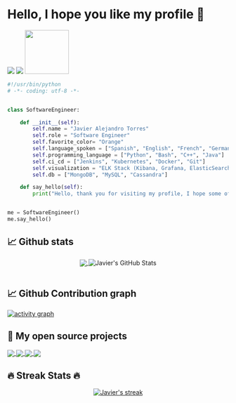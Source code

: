 # Hello, I hope you like my profile 🤗
<div align="left">  
  <a href="https://www.linkedin.com/in/javier-alejandro-torres-ramos-55a144214/" target="_blank"><img src="https://img.shields.io/badge/-LinkedIn-%230077B5?style=for-the-badge&logo=linkedin&logoColor=white" target="_blank"></a> 
  <a href= "https://twitter.com/"><img src="https://img.shields.io/badge/Twitter-1DA1F2?style=for-the-badge&logo=twitter&logoColor=white" target="_blank"></a>
  <a href= "https://dev.to/javierat"><img src="https://img.shields.io/badge/dev.to-0A0A0A?style=for-the-badge&logo=dev.to&logoColor=white" target="_blank" width="100"></a>
  <a href="https://www.buymeacoffee.com/" target="_blank"><!img src="https://cdn.buymeacoffee.com/buttons/v2/default-red.png" alt="Buy Me A Coffee" width="150" --></a>
 </div>

 
```python
#!/usr/bin/python
# -*- coding: utf-8 -*-


class SoftwareEngineer:

    def __init__(self):
        self.name = "Javier Alejandro Torres"
        self.role = "Software Engineer"
        self.favorite_color= "Orange"
        self.language_spoken = ["Spanish", "English", "French", "German"]
        self.programming_language = ["Python", "Bash", "C++", "Java"]
        self.ci_cd = ["Jenkins", "Kubernetes", "Docker", "Git"]
        self.visualization = "ELK Stack (Kibana, Grafana, ElasticSearch)"
        self.db = ["MongoDB", "MySQL", "Cassandra"]

    def say_hello(self):
        print("Hello, thank you for visiting my profile, I hope some of my projects will be useful to you.")


me = SoftwareEngineer()
me.say_hello()
```

## 📈 Github stats 

<p align=center>
    <div align=center>
      <a href="https://github.com/anuraghazra/github-readme-stats">
        <img align="center" src="https://github-readme-stats.vercel.app/api/top-langs/?username=javierat&show_icons=true&theme=tokyonight&langs_count=8" />
      </a> 
        <img align="center" src="https://github-readme-stats.vercel.app/api?username=javierat&show_icons=true&line_height=27&count_private=true&theme=tokyonight&include_all_commits=true" alt="Javier's GitHub Stats" />
      </a>         
    </div>
  <br>
  </p>


  
## 📈 Github Contribution graph
<a href="https://github.com/ashutosh00710/github-readme-activity-graph"></a>
  [![activity graph](https://github-readme-activity-graph.vercel.app/graph?username=javierat&theme=tokyo-night&custom_title=Javier%20Activity%20Graph&hide_border=true)](https://github.com/javierat/github-readme-activity-graph)
  
  
## 📕 My open source projects 

<a href="https://github.com/anuraghazra/github-readme-stats">
  <img align="center" src="https://github-readme-stats.vercel.app/api/pin/?username=javierat&repo=EarthEngine-MexicoStates&theme=tokyonight"" />
</a>

<a href="https://github.com/anuraghazra/github-readme-stats">
  <img align="center" src="https://github-readme-stats.vercel.app/api/pin/?username=javierat&repo=javierat&theme=tokyonight"" />
</a>

<a href="https://github.com/anuraghazra/github-readme-stats">
  <img align="center" src="https://github-readme-stats.vercel.app/api/pin/?username=javierat&repo=Container-ship&theme=tokyonight"" />
</a>

<a href="https://github.com/anuraghazra/github-readme-stats">
  <img align="center" src="https://github-readme-stats.vercel.app/api/pin/?username=javierat&repo=ArtificialVision&theme=tokyonight"" />
</a>

## 🔥 Streak Stats 🔥
<p align=center>

    
<a href="https://github.com/javierat/javierat">
    <img align="center" alt="Javier's streak" src="https://github-readme-streak-stats.herokuapp.com/?user=javierat&theme=tokyonight&hide_border=true"/> 
</a>

   
  <br>
  </p>
